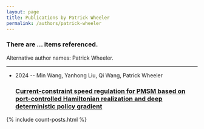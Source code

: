 ```yaml
---
layout: page
title: Publications by Patrick Wheeler
permalink: /authors/patrick-wheeler
---
```


<h3 id="number-posts">There are ... items referenced.</h3>
<p id='info-authors'>Alternative author names: Patrick Wheeler.</p>
<hr />
<ul class="post-list">
<li><span class='post-meta'>2024 -- Min Wang, Yanhong Liu, Qi Wang, Patrick Wheeler</span><h3><a class='post-link' href="{{ site.baseurl }}/current-constraint-speed-regulation-for-pmsm-based-on-port-controlled-hamiltonian-realization-and-deep-deterministic-policy-gradient">Current-constraint speed regulation for PMSM based on port-controlled Hamiltonian realization and deep deterministic policy gradient</a></h3></li>

</ul>
{% include count-posts.html %}
